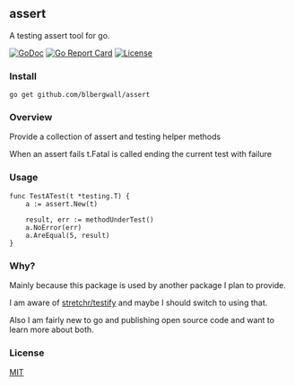 ## assert
A testing assert tool for go.

[![GoDoc](http://img.shields.io/badge/go-documentation-blue.svg)](http://godoc.org/github.com/blbergwall/assert)
[![Go Report Card](https://goreportcard.com/badge/github.com/blbergwall/assert)](https://goreportcard.com/report/github.com/blbergwall/assert)
[![License](http://img.shields.io/badge/license-mit-blue.svg)](https://github.com/blbergwall/assert/blob/master/LICENSE.txt)

### Install
```
go get github.com/blbergwall/assert
```

### Overview
Provide a collection of assert and testing helper methods

When an assert fails t.Fatal is called ending the current test with failure

### Usage

```
func TestATest(t *testing.T) {
	a := assert.New(t)

	result, err := methodUnderTest()
	a.NoError(err)
	a.AreEqual(5, result)
}
```

### Why?
Mainly because this package is used by another package I plan to provide.

I am aware of [stretchr/testify](https://github.com/stretchr/testify) and
maybe I should switch to using that.

Also I am fairly new to go and publishing open source code and want to learn
more about both.

### License
[MIT](https://github.com/blbergwall/depend/blob/master/LICENSE.txt)
